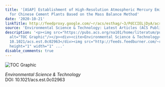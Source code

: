 ```yaml
---
title: '[ASAP] Establishment of High-Resolution Atmospheric Mercury Emission Inventories
  for Chinese Cement Plants Based on the Mass Balance Method'
date: '2020-10-21'
linkTitle: http://feedproxy.google.com/~r/acs/esthag/~3/PdCCIELjDyA/acs.est.0c02963
source: 'Environmental Science & Technology: Latest Articles (ACS Publications)'
description: '<p><img src="https://pubs.acs.org/na101/home/literatum/publisher/achs/journals/content/esthag/0/esthag.ahead-of-print/acs.est.0c02963/20201021/images/medium/es0c02963_0006.gif"
  alt="TOC Graphic"/></p><div><cite>Environmental Science & Technology</cite></div><div>DOI:
  10.1021/acs.est.0c02963</div><img src="http://feeds.feedburner.com/~r/acs/esthag/~4/PdCCIELjDyA"
  height="1" width="1" ...'
disable_comments: true
---
```

<p><img src="https://pubs.acs.org/na101/home/literatum/publisher/achs/journals/content/esthag/0/esthag.ahead-of-print/acs.est.0c02963/20201021/images/medium/es0c02963_0006.gif" alt="TOC Graphic"/></p><div><cite>Environmental Science & Technology</cite></div><div>DOI: 10.1021/acs.est.0c02963</div><img src="http://feeds.feedburner.com/~r/acs/esthag/~4/PdCCIELjDyA" height="1" width="1" ...